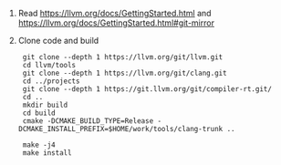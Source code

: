 1. Read https://llvm.org/docs/GettingStarted.html and https://llvm.org/docs/GettingStarted.html#git-mirror

2. Clone code and build

        git clone --depth 1 https://llvm.org/git/llvm.git
        cd llvm/tools
        git clone --depth 1 https://llvm.org/git/clang.git
        cd ../projects
        git clone --depth 1 https://git.llvm.org/git/compiler-rt.git/
        cd ..
        mkdir build
        cd build
        cmake -DCMAKE_BUILD_TYPE=Release -DCMAKE_INSTALL_PREFIX=$HOME/work/tools/clang-trunk ..

        make -j4
        make install
